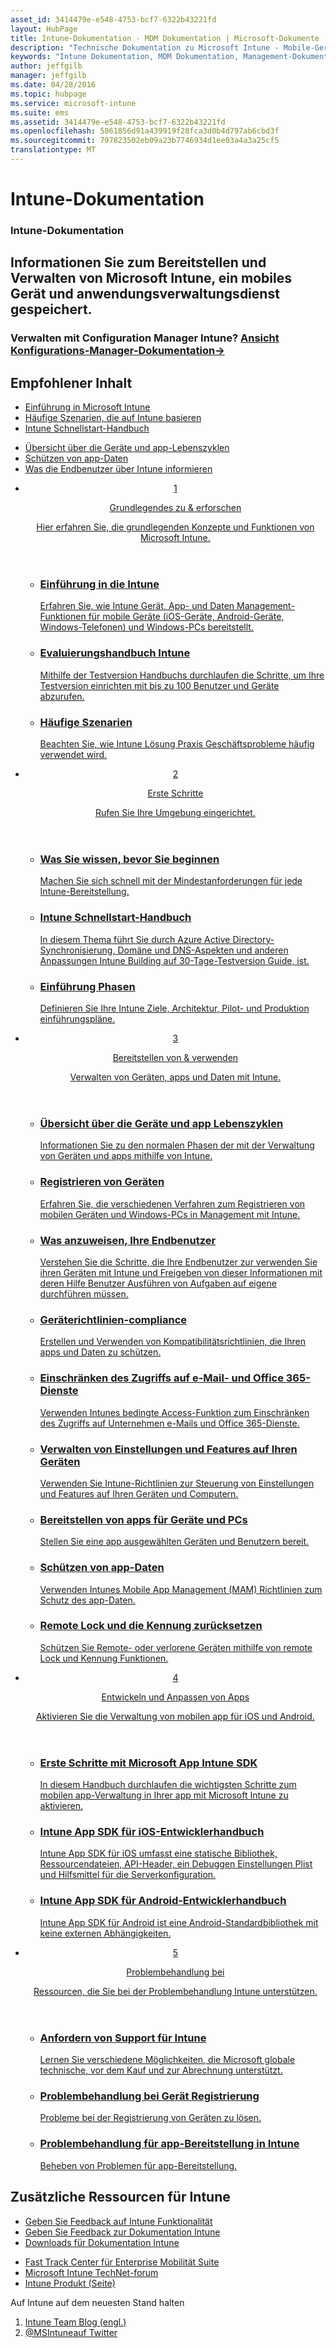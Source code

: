 ```yaml
---
asset_id: 3414479e-e548-4753-bcf7-6322b43221fd
layout: HubPage
title: Intune-Dokumentation - MDM Dokumentation | Microsoft-Dokumente
description: "Technische Dokumentation zu Microsoft Intune - Mobile-Gerät und Verwaltung"
keywords: "Intune Dokumentation, MDM Dokumentation, Management-Dokumentation für Mobile Geräte, Mobile Geräte und Dokumentation zur Anwendung"
author: jeffgilb
manager: jeffgilb
ms.date: 04/28/2016
ms.topic: hubpage
ms.service: microsoft-intune
ms.suite: ems
ms.assetid: 3414479e-e548-4753-bcf7-6322b43221fd
ms.openlocfilehash: 5861856d91a439919f28fca3d0b4d797ab6cbd3f
ms.sourcegitcommit: 797823502eb09a23b7746934d1ee03a4a3a25cf5
translationtype: MT
---
```

# <a name="intune-documentation"></a>Intune-Dokumentation
<article id="main">
    <section id="hero-content">
      <h1>Intune-Dokumentation</h1>
      <h2>Informationen Sie zum Bereitstellen und Verwalten von Microsoft Intune, ein mobiles Gerät und anwendungsverwaltungsdienst gespeichert.</h2>
      <h3>Verwalten mit Configuration Manager Intune? <a href="http://go.microsoft.com/fwlink/?LinkId=816854" target="_blank">Ansicht Konfigurations-Manager-Dokumentation&rarr;</a></h3>
    </section>
    <section id="featured" class="container">
      <h2 class="section-heading"><span class="icon icon-warning"></span> Empfohlener Inhalt</h2>
      <div class="features row">
        <ul class="column column-half">
          <li><a href="/intune/understand-explore/introduction-to-microsoft-intune">Einführung in Microsoft Intune</a></li>
          <li><a href="/intune/understand-explore/common-ways-to-use-intune">Häufige Szenarien, die auf Intune basieren</a></li>
          <li><a href="/intune/get-started/start-with-a-paid-subscription-to-microsoft-intune">Intune Schnellstart-Handbuch</a></li>
        </ul>
        <ul class="column column-half">
          <li><a href="/intune/deploy-use/overview-of-device-and-app-lifecycles-in-microsoft-intune">Übersicht über die Geräte und app-Lebenszyklen</a></li>
          <li><a href="/intune/deploy-use/protect-app-data-using-mobile-app-management-policies-with-microsoft-intune">Schützen von app-Daten</a></li>
          <li><a href="/intune/deploy-use/what-to-tell-your-end-users-about-using-microsoft-intune">Was die Endbenutzer über Intune informieren</a></li>
        </ul>
      </div>
    </section>
    <div id="journeys">
      <section class="container">
        <!-- <h2 class="section-heading"><span class="icon icon-inheritance"></span> Stages</h2> -->
        <ul class="journeys-list">
          <li class="journey-step">
            <header class="journey-step-header row">
              <a href="/intune/understand-explore/introduction-to-microsoft-intune">
                <div class="title column-third">
                  <span class="step-number">1</span>
                  <p>Grundlegendes zu &amp; erforschen</p>
                </div>
                <p class="description column-two-thirds">Hier erfahren Sie, die grundlegenden Konzepte und Funktionen von Microsoft Intune.
                </p>
              </a>
            </header>
            <section class="journey-step-elements content">
              <ul class="row">
                <li class="column-third">
                  <a href="/intune/understand-explore/introduction-to-microsoft-intune">
                    <h3>Einführung in die Intune</h3>
                    <p>Erfahren Sie, wie Intune Gerät, App- und Daten Management-Funktionen für mobile Geräte (iOS-Geräte, Android-Geräte, Windows-Telefonen) und Windows-PCs bereitstellt.</p>
                  </a>
                </li>
                <li class="column-third">
                  <a href="/intune/understand-explore/get-started-with-a-30-day-trial-of-microsoft-intune">
                    <h3>Evaluierungshandbuch Intune</h3>
                    <p>Mithilfe der Testversion Handbuchs durchlaufen die Schritte, um Ihre Testversion einrichten mit bis zu 100 Benutzer und Geräte abzurufen.</p>
                  </a>
                </li>
                <li class="column-third">
                  <a href="/intune/understand-explore/common-ways-to-use-intune">
                    <h3>Häufige Szenarien</h3>
                    <p>Beachten Sie, wie Intune Lösung Praxis Geschäftsprobleme häufig verwendet wird.</p>
                  </a>
                </li>
              </ul>
            </section>
          </li>
          <li class="journey-step">
            <header class="journey-step-header row">
              <a href="/intune/get-started/what-to-know-before-you-start-microsoft-intune">
                <div class="title column-third">
                  <span class="step-number">2</span>
                  <p>Erste Schritte</p>
                </div>
                <p class="description column-two-thirds">Rufen Sie Ihre Umgebung eingerichtet.
                </p>
              </a>
            </header>
            <section class="journey-step-elements content">
              <ul class="row">
                <li class="column-third">
                  <a href="/intune/get-started/what-to-know-before-you-start-microsoft-intune">
                    <h3>Was Sie wissen, bevor Sie beginnen</h3>
                    <p>Machen Sie sich schnell mit der Mindestanforderungen für jede Intune-Bereitstellung.</p>
                  </a>
                </li>
                <li class="column-third">
                  <a href="/intune/get-started/start-with-a-paid-subscription-to-microsoft-intune">
                    <h3>Intune Schnellstart-Handbuch</h3>
                    <p>In diesem Thema führt Sie durch Azure Active Directory-Synchronisierung, Domäne und DNS-Aspekten und anderen Anpassungen Intune Building auf 30-Tage-Testversion Guide, ist.</p>
                  </a>
                </li>
                <li class="column-third">
                  <a href="/intune/get-started/rollout-phases-for-microsoft-intune-deployment">
                    <h3>Einführung Phasen</h3>
                    <p>Definieren Sie Ihre Intune Ziele, Architektur, Pilot- und Produktion einführungspläne.</p>
                  </a>
                </li>
              </ul>
            </section>
          </li>
          <li class="journey-step">
            <header class="journey-step-header row">
              <a href="/intune/deploy-use/overview-of-device-and-app-lifecycles-in-microsoft-intune">
                <div class="title column-third">
                  <span class="step-number">3</span>
                  <p>Bereitstellen von &amp; verwenden</p>
                </div>
                <p class="description column-two-thirds">Verwalten von Geräten, apps und Daten mit Intune.
                </p>
              </a>
            </header>
            <section class="journey-step-elements content">
              <ul class="row">
                <li class="column-third">
                  <a href="/intune/deploy-use/overview-of-device-and-app-lifecycles-in-microsoft-intune">
                    <h3>Übersicht über die Geräte und app Lebenszyklen</h3>
                    <p>Informationen Sie zu den normalen Phasen der mit der Verwaltung von Geräten und apps mithilfe von Intune.</p>
                  </a>
                </li>
                <li class="column-third">
                  <a href="/intune/deploy-use/enroll-devices-in-microsoft-intune">
                    <h3>Registrieren von Geräten</h3>
                    <p>Erfahren Sie, die verschiedenen Verfahren zum Registrieren von mobilen Geräten und Windows-PCs in Management mit Intune.</p>
                  </a>
                </li>
                <li class="column-third">
                  <a href="/intune/deploy-use/what-to-tell-your-end-users-about-using-microsoft-intune">
                    <h3>Was anzuweisen, Ihre Endbenutzer</h3>
                    <p>Verstehen Sie die Schritte, die Ihre Endbenutzer zur verwenden Sie ihren Geräten mit Intune und Freigeben von dieser Informationen mit deren Hilfe Benutzer Ausführen von Aufgaben auf eigene durchführen müssen.</p>
                  </a>
                </li>
              </ul>
          <ul class="row">
                <li class="column-third">
                  <a href="/intune/deploy-use/introduction-to-device-compliance-policies-in-microsoft-intune">
                    <h3>Geräterichtlinien-compliance</h3>
                    <p>Erstellen und Verwenden von Kompatibilitätsrichtlinien, die Ihren apps und Daten zu schützen.</p>
                  </a>
                </li>
                <li class="column-third">
                  <a href="/intune/deploy-use/restrict-access-to-email-and-o365-services-with-microsoft-intune">
                    <h3>Einschränken des Zugriffs auf e-Mail- und Office 365-Dienste</h3>
                    <p>Verwenden Intunes bedingte Access-Funktion zum Einschränken des Zugriffs auf Unternehmen e-Mails und Office 365-Dienste.</p>
                  </a>
                </li>
                <li class="column-third">
                  <a href="/intune/deploy-use/manage-settings-and-features-on-your-devices-with-microsoft-intune-policies">
                    <h3>Verwalten von Einstellungen und Features auf Ihren Geräten</h3>
                    <p>Verwenden Sie Intune-Richtlinien zur Steuerung von Einstellungen und Features auf Ihren Geräten und Computern.</p>
                  </a>
                </li>
              </ul>
                <ul class="row">
                <li class="column-third">
                  <a href="/intune/deploy-use/deploy-apps-in-microsoft-intune">
                    <h3>Bereitstellen von apps für Geräte und PCs</h3>
                    <p>Stellen Sie eine app ausgewählten Geräten und Benutzern bereit.</p>
                  </a>
                </li>
                <li class="column-third">
                  <a href="/intune/deploy-use/protect-app-data-using-mobile-app-management-policies-with-microsoft-intune">
                    <h3>Schützen von app-Daten</h3>
                    <p>Verwenden Intunes Mobile App Management (MAM) Richtlinien zum Schutz des app-Daten.</p>
                  </a>
                </li>
                <li class="column-third">
                  <a href="/intune/deploy-use/use-remote-lock-and-passcode-reset-in-microsoft-intune">
                    <h3>Remote Lock und die Kennung zurücksetzen</h3>
                    <p>Schützen Sie Remote- oder verlorene Geräten mithilfe von remote Lock und Kennung Funktionen.</p>
                  </a>
                </li>
              </ul>
        </section>
          </li>
          <li class="journey-step">
            <header class="journey-step-header row">
              <a href="/intune/develop/intune-app-sdk">
                <div class="title column-third">
                  <span class="step-number">4</span>
                  <p>Entwickeln und Anpassen von Apps</p>
                </div>
                <p class="description column-two-thirds">Aktivieren Sie die Verwaltung von mobilen app für iOS und Android.</p>
              </a>
            </header>
            <section class="journey-step-elements content">
              <ul class="row">
                <li class="column-third">
                  <a href="/intune/develop/intune-app-sdk-get-started">
                    <h3>Erste Schritte mit Microsoft App Intune SDK</h3>
                    <p>In diesem Handbuch durchlaufen die wichtigsten Schritte zum mobilen app-Verwaltung in Ihrer app mit Microsoft Intune zu aktivieren.</p>
                  </a>
                </li>
                <li class="column-third">
                  <a href="/intune/develop/intune-app-sdk-ios">
                    <h3>Intune App SDK für iOS-Entwicklerhandbuch</h3>
                    <p>Intune App SDK für iOS umfasst eine statische Bibliothek, Ressourcendateien, API-Header, ein Debuggen Einstellungen Plist und Hilfsmittel für die Serverkonfiguration.</p>
                  </a>
                </li>
                <li class="column-third">
                  <a href="/intune/develop/intune-app-sdk-android">
                    <h3>Intune App SDK für Android-Entwicklerhandbuch</h3>
                    <p>Intune App SDK für Android ist eine Android-Standardbibliothek mit keine externen Abhängigkeiten.</p>
                  </a>
                </li>
              </ul>
            </section>
            </li>
      <li class="journey-step">
            <header class="journey-step-header row">
              <a href="/intune/troubleshoot/how-to-get-support-for-microsoft-intune">
                <div class="title column-third">
                  <span class="step-number">5</span>
                  <p>Problembehandlung bei</p>
                </div>
                <p class="description column-two-thirds">Ressourcen, die Sie bei der Problembehandlung Intune unterstützen.</p>
              </a>
            </header>
            <section class="journey-step-elements content">
              <ul class="row">
                <li class="column-third">
                  <a href="/intune/troubleshoot/how-to-get-support-for-microsoft-intune">
                    <h3>Anfordern von Support für Intune</h3>
                    <p>Lernen Sie verschiedene Möglichkeiten, die Microsoft globale technische, vor dem Kauf und zur Abrechnung unterstützt.</p>
                  </a>
                </li>
                <li class="column-third">
                  <a href="/intune/troubleshoot/troubleshoot-device-enrollment-in-intune">
                    <h3>Problembehandlung bei Gerät Registrierung</h3>
                    <p>Probleme bei der Registrierung von Geräten zu lösen.</p>
                  </a>
                </li>
                <li class="column-third">
                  <a href="/intune/troubleshoot/troubleshoot-app-deployment-problems-in-microsoft-intune">
                    <h3>Problembehandlung für app-Bereitstellung in Intune</h3>
                    <p>Beheben von Problemen für app-Bereitstellung.</p>
                  </a>
                </li>
              </ul>
            </section>
          </li>
        </ul>
      </section>
    </div>
    <div class="section-border">
      <section class="resources container">
      <h2 class="section-heading"><span class="icon icon-note"></span>Zusätzliche Ressourcen für Intune</h2>
      <div class="resource-list row">
          <ul class="column-half">
          <li><a href="https://microsoftintune.uservoice.com/" target="_blank">Geben Sie Feedback auf Intune Funktionalität</a></li>
          <li><a href="https://microsoftintune.uservoice.com/forums/297408-issues/category/113871-documentation" target="_blank">Geben Sie Feedback zur Dokumentation Intune</a></li>
          <li><a href="https://gallery.technet.microsoft.com/site/search?f%5B0%5D.Type=User&f%5B0%5D.Value=ECM%20Docs%20Team%20-%20MSFT" target="_blank">Downloads für Dokumentation Intune</a></li>
          </ul>
          <ul class="column-half">
          <li><a href="/enterprise-mobility/solutions/fasttrack-center-benefit-for-enterprise-mobility-suite-ems" target="_blank">Fast Track Center für Enterprise Mobilität Suite</a></li>
          <li><a href="https://social.technet.microsoft.com/Forums/en-US/home?category=microsoftintune&filter=alltypes&sort=lastpostdesc" target="_blank">Microsoft Intune TechNet-forum</a></li>
          <li><a href="https://www.microsoft.com/en-us/server-cloud/products/microsoft-intune/default.aspx" target="_blank">Intune Produkt (Seite)</a></li>
          </ul>
      </div>
      </section>
    </div>
    <aside class="alert alert-social">
      <p>Auf Intune auf dem neuesten Stand halten</p>
      <ol class="action-list">
        <li><a href="https://blogs.technet.com/b/microsoftintune/" target="_blank" class="button-bordered button-translucent">Intune Team Blog (engl.)</a></li>
        <li><a href="https://twitter.com/msintune/" target="_blank" class="button-bordered button-translucent">@MSIntuneauf Twitter</a></li>
      </ol>
    </aside>
</article>
